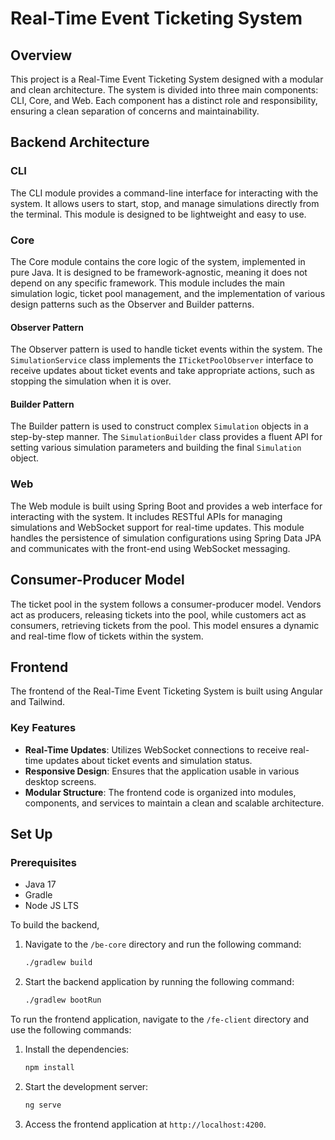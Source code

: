 # Real-Time Event Ticketing System

## Overview

This project is a Real-Time Event Ticketing System designed with a modular and clean architecture. The system is divided into three main components: CLI, Core, and Web. Each component has a distinct role and responsibility, ensuring a clean separation of concerns and maintainability.

## Backend Architecture

### CLI

The CLI module provides a command-line interface for interacting with the system. It allows users to start, stop, and manage simulations directly from the terminal. This module is designed to be lightweight and easy to use.

### Core

The Core module contains the core logic of the system, implemented in pure Java. It is designed to be framework-agnostic, meaning it does not depend on any specific framework. This module includes the main simulation logic, ticket pool management, and the implementation of various design patterns such as the Observer and Builder patterns.

#### Observer Pattern

The Observer pattern is used to handle ticket events within the system. The `SimulationService` class implements the `ITicketPoolObserver` interface to receive updates about ticket events and take appropriate actions, such as stopping the simulation when it is over.

#### Builder Pattern

The Builder pattern is used to construct complex `Simulation` objects in a step-by-step manner. The `SimulationBuilder` class provides a fluent API for setting various simulation parameters and building the final `Simulation` object.

### Web

The Web module is built using Spring Boot and provides a web interface for interacting with the system. It includes RESTful APIs for managing simulations and WebSocket support for real-time updates. This module handles the persistence of simulation configurations using Spring Data JPA and communicates with the front-end using WebSocket messaging.

## Consumer-Producer Model

The ticket pool in the system follows a consumer-producer model. Vendors act as producers, releasing tickets into the pool, while customers act as consumers, retrieving tickets from the pool. This model ensures a dynamic and real-time flow of tickets within the system.

## Frontend

The frontend of the Real-Time Event Ticketing System is built using Angular and Tailwind.

### Key Features

- **Real-Time Updates**: Utilizes WebSocket connections to receive real-time updates about ticket events and simulation status.
- **Responsive Design**: Ensures that the application usable in various desktop screens.
- **Modular Structure**: The frontend code is organized into modules, components, and services to maintain a clean and scalable architecture.

## Set Up

### Prerequisites
- Java 17
- Gradle
- Node JS LTS

To build the backend,

1. Navigate to the `/be-core` directory and run the following command:

    ```sh
    ./gradlew build
    ```
   
2. Start the backend application by running the following command:

    ```sh
    ./gradlew bootRun
    ```

To run the frontend application, navigate to the `/fe-client` directory and use the following commands:

1. Install the dependencies:

    ```sh
    npm install
    ```

2. Start the development server:

    ```sh
    ng serve
    ```

3. Access the frontend application at `http://localhost:4200`.
